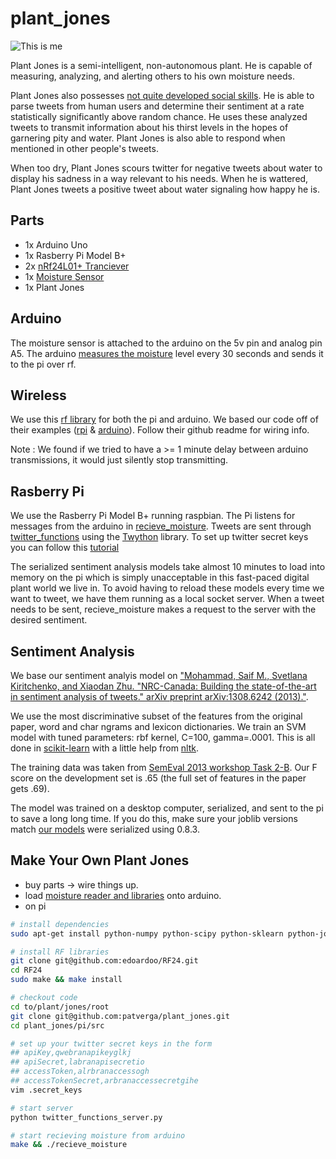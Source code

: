 # plant_jones

![This is me](https://pbs.twimg.com/profile_images/553022075774840832/MPafmt1D.jpeg)

Plant Jones is a semi-intelligent, non-autonomous plant. He is capable of measuring, analyzing, and alerting others to his own moisture needs. 

Plant Jones also possesses [not quite developed social skills](https://twitter.com/plant_jones). He is able to parse tweets from human users and determine their sentiment at a rate statistically significantly above random chance. He uses these analyzed tweets to transmit information about his thirst levels in the hopes of garnering pity and water. Plant Jones is also able to respond when mentioned in other people's tweets.

When too dry, Plant Jones scours twitter for negative tweets about water to display his sadness in a way relevant to his needs. When he is wattered, Plant Jones tweets a positive tweet about water signaling how happy he is.

Parts
----
- 1x Arduino Uno
- 1x Rasberry Pi Model B+
- 2x [nRf24L01+ Tranciever](http://www.amazon.com/nRF24L01-Wireless-Transceiver-Arduino-Compatible/dp/B00E594ZX0/ref=pd_sim_indust_5?ie=UTF8&refRID=0R0NHSPAHRSCNGFA1PDN)
- 1x [Moisture Sensor](http://www.amazon.com/Arduino-compatible-Sensitivity-Moisture-Sensor/dp/B00AFCNR3U)
- 1x Plant Jones

Arduino
----
The moisture sensor is attached to the arduino on the 5v pin and analog pin A5. The arduino [measures the moisture](arduino/src/moisture/moisture.ino) level every 30 seconds and sends it to the pi over rf.

Wireless
----
We use this [rf library](https://github.com/edoardoo/RF24) for both the pi and arduino. We based our code off of their examples ([rpi](https://github.com/edoardoo/RF24/blob/master/examples_RPi/gettingstarted.cpp) &  [arduino](https://github.com/edoardoo/RF24/blob/master/examples/GettingStarted/GettingStarted.ino)). Follow their github readme for wiring info.

Note : We found if we tried to have a >= 1 minute delay between arduino transmissions, it would just silently stop transmitting.

Rasberry Pi
----
We use the Rasberry Pi Model B+ running raspbian. The Pi listens for messages from the arduino in [recieve_moisture](pi/src/recieve_moisture.cpp). Tweets are sent through [twitter_functions](src/pi/twitter_functions_server.py) using the [Twython](https://github.com/ryanmcgrath/twython) library. To set up twitter secret keys you can follow this [tutorial](http://www.instructables.com/id/Raspberry-Pi-Twitterbot/)

The serialized sentiment analysis models take almost 10 minutes to load into memory on the pi which is simply unacceptable in this fast-paced digital plant world we live in. To avoid having to reload these models every time we want to tweet, we have them running as a local socket server. When a tweet needs to be sent, recieve_moisture makes a request to the server with the desired sentiment.

Sentiment Analysis
----
We base our sentiment analyis model on ["Mohammad, Saif M., Svetlana Kiritchenko, and Xiaodan Zhu. "NRC-Canada: Building the state-of-the-art in sentiment analysis of tweets." arXiv preprint arXiv:1308.6242 (2013)."](http://www.umiacs.umd.edu/~saif/WebPages/Abstracts/NRC-SentimentAnalysis.htm). 
    
We use the most discriminative subset of the features from the original paper, word and char ngrams and lexicon dictionaries. We train an SVM model with tuned parameters: rbf kernel, C=100, gamma=.0001. This is all done in [scikit-learn](http://scikit-learn.org/stable/) with a little help from [nltk](http://www.nltk.org/).

The training data was taken from [SemEval 2013 workshop Task 2-B](http://www.cs.york.ac.uk/semeval-2013/task2/index.php?id=data). Our F score on the development set is .65 (the full set of features in the paper gets .69).

The model was trained on a desktop computer, serialized, and sent to the pi to save a long long time. If you do this, make sure your joblib versions match [our models](pi/src/sentiment_analysis/saved_model) were serialized using 0.8.3.

Make Your Own Plant Jones
----
- buy parts -> wire things up.
- load [moisture reader and libraries](arduino/src/) onto arduino.
- on pi
```bash
# install dependencies
sudo apt-get install python-numpy python-scipy python-sklearn python-joblib

# install RF libraries
git clone git@github.com:edoardoo/RF24.git
cd RF24
sudo make && make install

# checkout code
cd to/plant/jones/root
git clone git@github.com:patverga/plant_jones.git
cd plant_jones/pi/src

# set up your twitter secret keys in the form
## apiKey,qwebranapikeyglkj
## apiSecret,labranapisecretio
## accessToken,alrbranaccessogh
## accessTokenSecret,arbranaccessecretgihe
vim .secret_keys

# start server
python twitter_functions_server.py

# start recieving moisture from arduino
make && ./recieve_moisture
